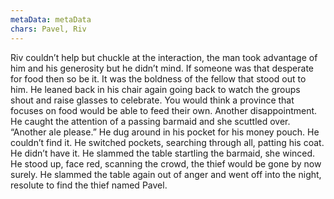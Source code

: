 ```yaml
---
metaData: metaData
chars: Pavel, Riv
---
```


Riv couldn’t help but chuckle at the interaction, the man took advantage of him and his generosity but he didn’t mind. If someone was that desperate for food then so be it. It was the boldness of the fellow that stood out to him. He leaned back in his chair again going back to watch the groups shout and raise glasses to celebrate. You would think a province that focuses on food would be able to feed their own. Another disappointment. He caught the attention of a passing barmaid and she scuttled over. “Another ale please.” He dug around in his pocket for his money pouch. 
He couldn’t find it. 
He switched pockets, searching through all, patting his coat. He didn’t have it. He slammed the table startling the barmaid, she winced. He stood up, face red, scanning the crowd, the thief would be gone by now surely. He slammed the table again out of anger and went off into the night, resolute to find the thief named Pavel.